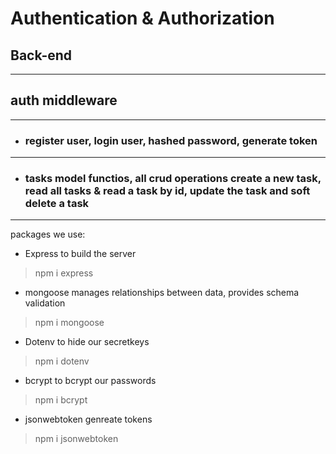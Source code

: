 # Authentication & Authorization
## Back-end
---
## auth middleware
---
* ### register user, login user, hashed password, generate token
---
* ### tasks model functios, all crud operations create a new task, read all tasks & read a task by id, update the task and soft delete a task 
---
packages we use: 
*  Express to build the server

> npm i express

* mongoose manages relationships between data, provides schema validation
>npm i mongoose

* Dotenv to hide our secretkeys

> npm i dotenv

* bcrypt to bcrypt our passwords

> npm i bcrypt

* jsonwebtoken genreate tokens

> npm i jsonwebtoken